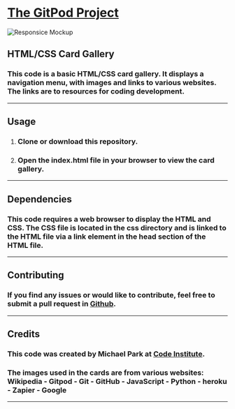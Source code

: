# [The GitPod Project](https://gambit81.github.io/First-Project/)

![Responsice Mockup](https://github.com/Gambit81/First-Project/blob/main/Sk%C3%A4rmbild%202023-03-09%20142119.png)

## HTML/CSS Card Gallery
### This code is a basic HTML/CSS card gallery. It displays a navigation menu, with images and links to various websites. The links are to resources for coding development.
***

## Usage

1.  ### Clone or download this repository.
2.  ### Open the index.html file in your browser to view the card gallery.
***

## Dependencies

### This code requires a web browser to display the HTML and CSS. The CSS file is located in the css directory and is linked to the HTML file via a link element in the head section of the HTML file.
***

## Contributing

### If you find any issues or would like to contribute, feel free to submit a pull request in [Github](https://github.com/).
***

## Credits

### This code was created by Michael Park at [Code Institute](https://codeinstitute.net). 
### The images used in the cards are from various websites: Wikipedia - Gitpod - Git - GitHub - JavaScript - Python - heroku - Zapier - Google
***
